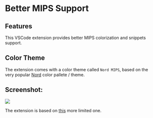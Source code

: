 # Better MIPS Support

## Features
This VSCode extension provides better MIPS colorization and snippets support.

## Color Theme
The extension comes with a color theme called `Nord MIPS`, based on the very popular [Nord](https://github.com/arcticicestudio/nord) color pallete / theme.

## Screenshot:

<img src="https://user-images.githubusercontent.com/10100323/52371323-32710380-2a23-11e9-81a7-ed6b107f307f.png">


The extension is based on [this](https://github.com/kdarkhan/vscode-mips-support) more limited one.
